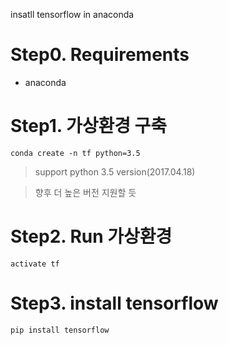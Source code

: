 insatll tensorflow in anaconda

# Step0. Requirements
 - anaconda

# Step1. 가상환경 구축

```
conda create -n tf python=3.5
```

> support python 3.5 version(2017.04.18)

> 향후 더 높은 버전 지원할 듯 


# Step2. Run 가상환경

```
activate tf
```

# Step3. install tensorflow 
```
pip install tensorflow
```

